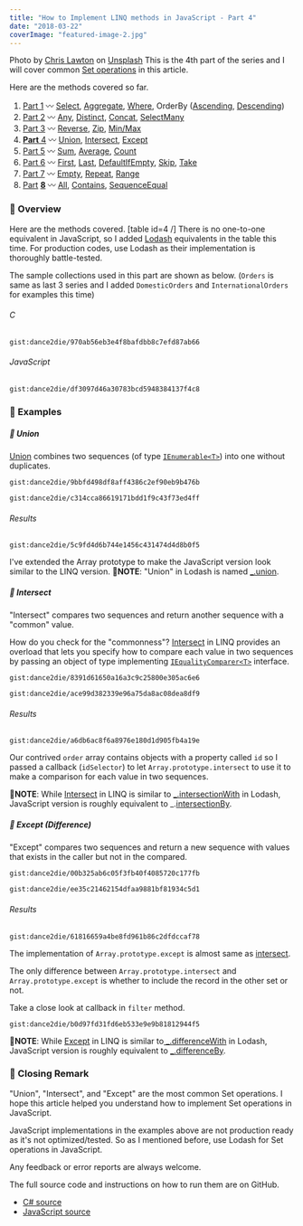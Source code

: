 ```yaml
---
title: "How to Implement LINQ methods in JavaScript - Part 4"
date: "2018-03-22"
coverImage: "featured-image-2.jpg"
---
```


Photo by [Chris Lawton](https://unsplash.com/photos/yRf7ABVDddM?utm_source=unsplash&utm_medium=referral&utm_content=creditCopyText) on [Unsplash](https://unsplash.com/search/photos/mapping?utm_source=unsplash&utm_medium=referral&utm_content=creditCopyText) This is the 4th part of the series and I will cover common [Set operations](https://www.probabilitycourse.com/chapter1/1_2_2_set_operations.php) in this article.

Here are the methods covered so far.

1. [Part 1](https://www.slightedgecoder.com/2018/02/24/approximate-equivalent-linq-methods-javascript/) 〰️ [Select](https://www.slightedgecoder.com/2018/02/24/approximate-equivalent-linq-methods-javascript/#select), [Aggregate](https://www.slightedgemate-equivalent-linq-methods-javascript/#aggregate), [Where](https://www.slightedgecoder.com/2018/02/24/approximate-equivalent-linq-methods-javascript/#where), OrderBy ([Ascending](https://www.slightedgecoder.com/2018/02/24/approximate-equivalent-linq-methods-javascript/#orderByAscending), [Descending](https://www.slightedgecoder.com/2018/02/24/approximate-equivalent-linq-methods-javascript/#orderByDescending))
2. [Part 2](https://www.slightedgecoder.com/2018/03/03/approximate-equivalent-linq-methods-javascript-part-2/) 〰️ [Any](https://www.slightedgecoder.com/2018/03/03/approximate-equivalent-linq-methods-javascript-part-2/#any), [Distinct](https://www.slightedgecoder.com/2018/03/03/approximate-equivalent-linq-methods-javascript-part-2/#distinct), [Concat](https://www.slightedgecoder.com/2018/03/03/approximate-equivalent-linq-methods-javascript-part-2/#concat), [SelectMany](https://www.slightedgecoder.com/2018/03/03/approximate-equivalent-linq-methods-javascript-part-2/#selectmany)
3. [Part 3](https://www.slightedgecoder.com/2018/03/10/an-approximate-equivalent-of-linq-methods-in-javascript-part-3/) 〰️ [Reverse](https://www.slightedgecoder.com/2018/03/10/an-approximate-equivalent-of-linq-methods-in-javascript-part-3/#reverse), [Zip](https://www.slightedgecoder.com/2018/03/10/an-approximate-equivalent-of-linq-methods-in-javascript-part-3/#zip), [Min/Max](https://www.slightedgecoder.com/2018/03/10/an-approximate-equivalent-of-linq-methods-in-javascript-part-3/#minmax)
4. [**Part** 4](https://www.slightedgecoder.com/2018/03/21/an-approximate-equivalent-of-linq-methods-in-javascript-part-4/) 〰️ [Union](https://www.slightedgecoder.com/2018/03/21/an-approximate-equivalent-of-linq-methods-in-javascript-part-4/#union), [Intersect](https://www.slightedgecoder.com/2018/03/21/an-approximate-equivalent-of-linq-methods-in-javascript-part-4/#intersect), [Except](https://www.slightedgecoder.com/2018/03/21/an-approximate-equivalent-of-linq-methods-in-javascript-part-4/#except)
5. [Part 5](https://www.slightedgecoder.com/2018/03/31/an-approximate-equivalent-of-linq-methods-in-javascript-part-5/) 〰️ [Sum](https://www.slightedgecoder.com/2018/03/31/an-approximate-equivalent-of-linq-methods-in-javascript-part-5/#sum), [Average](https://www.slightedgecoder.com/2018/03/31/an-approximate-equivalent-of-linq-methods-in-javascript-part-5/#average), [Count](https://www.slightedgecoder.com/2018/03/31/an-approximate-equivalent-of-linq-methods-in-javascript-part-5/#count)
6. [Part 6](https://www.slightedgecoder.com/2018/04/14/an-approximate-equivalent-of-linq-methods-in-javascript-part-6/) 〰️ [First](https://www.slightedgecoder.com/2018/04/14/an-approximate-equivalent-of-linq-methods-in-javascript-part-6/#first), [Last](https://www.slightedgecoder.com/2018/04/14/an-approximate-equivalent-of-linq-methods-in-javascript-part-6/#last), [DefaultIfEmpty](https://www.slightedgecoder.com/2018/04/14/an-approximate-equivalent-of-linq-methods-in-javascript-part-6/#defaultIfEmpty), [Skip](https://www.slightedgecoder.com/2018/04/14/an-approximate-equivalent-of-linq-methods-in-javascript-part-6/#skip), [Take](https://www.slightedgecoder.com/2018/04/14/an-approximate-equivalent-of-linq-methods-in-javascript-part-6/#take)
7. [Part 7](https://www.slightedgecoder.com/2018/04/21/an-approximate-equivalent-of-linq-methods-in-javascript-part-7/) 〰️ [Empty](https://www.slightedgecoder.com/2018/04/21/an-approximate-equivalent-of-linq-methods-in-javascript-part-7#empty), [Repeat](https://www.slightedgecoder.com/2018/04/21/an-approximate-equivalent-of-linq-methods-in-javascript-part-7#repeat), [Range](https://www.slightedgecoder.com/2018/04/21/an-approximate-equivalent-of-linq-methods-in-javascript-part-7#range)
8. [Par](https://www.slightedgecoder.com/2018/04/28/how-to-implement-linq-methods-in-javascript-part-8/)[t](https://www.slightedgecoder.com/2018/04/28/how-to-implement-linq-methods-in-javascript-part-8/) **[8](https://www.slightedgecoder.com/2018/04/28/how-to-implement-linq-methods-in-javascript-part-8/)** 〰️ [All](#all), [Contains](#contains), [SequenceEqual](#sequenceEqual)

### 🔴 Overview

Here are the methods covered. [table id=4 /] There is no one-to-one equivalent in JavaScript, so I added [Lodash](https://lodash.com/docs) equivalents in the table this time. For production codes, use Lodash as their implementation is thoroughly battle-tested.

The sample collections used in this part are shown as below. (`Orders` is same as last 3 series and I added `DomesticOrders` and `InternationalOrders` for examples this time)

###### C

`gist:dance2die/970ab56eb3e4f8bafdbb8c7efd87ab66`

###### JavaScript

`gist:dance2die/df3097d46a30783bcd5948384137f4c8`

### 🔴 Examples

##### 🔸 Union

[Union](<https://msdn.microsoft.com/en-us/library/system.linq.enumerable.union(v=vs.110).aspx>) combines two sequences (of type [`IEnumerable<T>`](<https://msdn.microsoft.com/en-us/library/9eekhta0(v=vs.110).aspx>)) into one without duplicates.

`gist:dance2die/9bbfd498df8aff4386c2ef90eb9b476b`

`gist:dance2die/c314cca86619171bdd1f9c43f73ed4ff`

###### Results

`gist:dance2die/5c9fd4d6b744e1456c431474d4d8b0f5`

I've extended the Array prototype to make the JavaScript version look similar to the LINQ version. 📝**NOTE**: "Union" in Lodash is named [\_.union](https://lodash.com/docs/4.17.5#union).

##### 🔸 Intersect

"Intersect" compares two sequences and return another sequence with a "common" value.

How do you check for the "commonness"? [Intersect](<https://msdn.microsoft.com/en-us/library/system.linq.enumerable.intersect(v=vs.110).aspx>) in LINQ provides an overload that lets you specify how to compare each value in two sequences by passing an object of type implementing [`IEqualityComparer<T>`](<https://msdn.microsoft.com/en-us/library/ms132151(v=vs.110).aspx>) interface.

`gist:dance2die/8391d61650a16a3c9c25800e305ac6e6`

`gist:dance2die/ace99d382339e96a75da8ac08dea8df9`

###### Results

`gist:dance2die/a6db6ac8f6a8976e180d1d905fb4a19e`

Our contrived `order` array contains objects with a property called `id` so I passed a callback (`idSelector`) to let `Array.prototype.intersect` to use it to make a comparison for each value in two sequences.

📝**NOTE**: While [Intersect](<https://msdn.microsoft.com/en-us/library/system.linq.enumerable.intersect(v=vs.110).aspx>) in LINQ is similar to [\_.intersectionWith](https://lodash.com/docs/4.17.5#intersectionWith) in Lodash, JavaScript version is roughly equivalent to \_.[intersectionBy](https://lodash.com/docs/4.17.5#intersectionBy).

##### 🔸 Except (Difference)

"Except" compares two sequences and return a new sequence with values that exists in the caller but not in the compared.

`gist:dance2die/00b325ab6c05f3fb40f4085720c177fb`

`gist:dance2die/ee35c21462154dfaa9881bf81934c5d1`

###### Results

`gist:dance2die/61816659a4be8fd961b86c2dfdccaf78`

The implementation of `Array.prototype.except` is almost same as [intersect](#intersect).

The only difference between `Array.prototype.intersect` and `Array.prototype.except` is whether to include the record in the other set or not.

Take a close look at callback in `filter` method.

`gist:dance2die/b0d97fd31fd6eb533e9e9b81812944f5`

📝**NOTE**: While [Except](<https://msdn.microsoft.com/en-us/library/system.linq.enumerable.except(v=vs.110).aspx>) in LINQ is similar to[ \_.differenceWith](https://lodash.com/docs/4.17.5#differenceWith) in Lodash, JavaScript version is roughly equivalent to [\_.differenceBy](https://lodash.com/docs/4.17.5#differenceBy).

### 🔴 Closing Remark

"Union", "Intersect", and "Except" are the most common Set operations. I hope this article helped you understand how to implement Set operations in JavaScript.

JavaScript implementations in the examples above are not production ready as it's not optimized/tested. So as I mentioned before, use Lodash for Set operations in JavaScript.

Any feedback or error reports are always welcome.

The full source code and instructions on how to run them are on GitHub.

- [C# source](https://github.com/dance2die/blog.LinqAndJavascript.CSharpDemo)
- [JavaScript source](https://github.com/dance2die/blog.LinqAndJavascript.JavascriptDemo)
